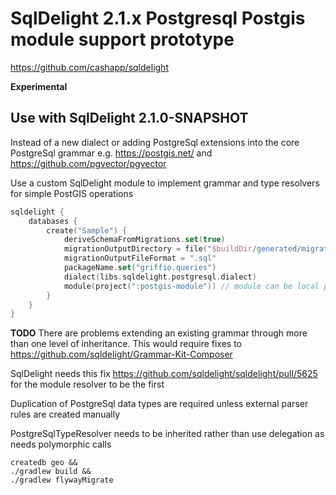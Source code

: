 # SqlDelight 2.1.x Postgresql Postgis module support prototype 

https://github.com/cashapp/sqldelight

**Experimental**

Use with SqlDelight 2.1.0-SNAPSHOT
---

Instead of a new dialect or adding PostgreSql extensions into the core PostgreSql grammar e.g. https://postgis.net/ and
https://github.com/pgvector/pgvector

Use a custom SqlDelight module to implement grammar and type resolvers for simple PostGIS operations

```kotlin
sqldelight {
    databases {
        create("Sample") {
            deriveSchemaFromMigrations.set(true)
            migrationOutputDirectory = file("$buildDir/generated/migrations")
            migrationOutputFileFormat = ".sql"
            packageName.set("griffio.queries")
            dialect(libs.sqldelight.postgresql.dialect)
            module(project(":postgis-module")) // module can be local project or external dependency
        }
    }
}
```

**TODO**
There are problems extending an existing grammar through more than one level of inheritance. This would require fixes to
https://github.com/sqldelight/Grammar-Kit-Composer

SqlDelight needs this fix https://github.com/sqldelight/sqldelight/pull/5625 for the module resolver to be the first

Duplication of PostgreSql data types are required unless external parser rules are created manually

PostgreSqlTypeResolver needs to be inherited rather than use delegation as needs polymorphic calls


```shell
createdb geo && 
./gradlew build &&
./gradlew flywayMigrate
```
